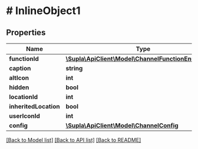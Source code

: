 # # InlineObject1

## Properties

Name | Type | Description | Notes
------------ | ------------- | ------------- | -------------
**functionId** | [**\Supla\ApiClient\Model\ChannelFunctionEnumNames**](ChannelFunctionEnumNames.md) |  | [optional]
**caption** | **string** |  | [optional]
**altIcon** | **int** |  | [optional]
**hidden** | **bool** |  | [optional]
**locationId** | **int** |  | [optional]
**inheritedLocation** | **bool** |  | [optional]
**userIconId** | **int** |  | [optional]
**config** | [**\Supla\ApiClient\Model\ChannelConfig**](ChannelConfig.md) |  | [optional]

[[Back to Model list]](../../README.md#models) [[Back to API list]](../../README.md#endpoints) [[Back to README]](../../README.md)
